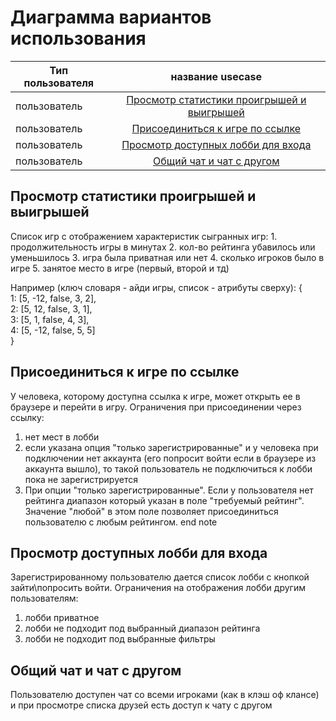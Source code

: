 # Диаграмма вариантов использования

| Тип пользователя        |      название usecase   |
|-------------------------|:-----------------------:|
| пользователь            |  [Просмотр статистики проигрышей и выигрышей](#statlist_usecase) |
| пользователь            |     [Присоединиться к игре по ссылке](#join_by_link_to_game_usecase) |  
| пользователь            | [Просмотр доступных лобби для входа](#list_lobby_usecase) |
| пользователь            |   [Общий чат и чат с другом](#chat_all_and_friend_usecase) |



## <a name="statlist_usecase">Просмотр статистики проигрышей и выигрышей</a>
  Список игр с отображением характеристик сыгранных игр:
    1. продолжительность игры в минутах
    2. кол-во рейтинга убавилось или уменьшилось
    3. игра была приватная или нет
    4. сколько игроков было в игре
    5. занятое место в игре (первый, второй и тд)

Например (ключ словаря - айди игры, список - атрибуты сверху):
{\
  1: [5, -12, false, 3, 2],\
  2: [5, 12, false, 3, 1],\
  3: [5, 1, false, 4, 3],\
  4: [5, -12, false, 5, 5]\
}

## <a name="join_by_link_to_game_usecase">Присоединиться к игре по ссылке</a>
У человека, которому доступна ссылка к игре, может открыть ее в браузере и перейти в игру.
Ограничения при присоединении через ссылку:
1) нет мест в лобби
2) если указана опция "только зарегистрированные" и у человека при подключении нет аккаунта (его попросит войти если в браузере из аккаунта вышло), 
то такой пользователь не подключиться к лобби пока не зарегистрируется
3) При опции "только зарегистрированные". Если у пользователя нет рейтинга диапазон который указан в поле "требуемый рейтинг". 
Значение "любой" в этом поле позволяет присоединиться пользователю с любым рейтингом.
end note

## <a name="list_lobby_usecase">Просмотр доступных лобби для входа</a>
Зарегистрированному пользователю дается список лобби с кнопкой зайти\попросить войти.
Ограничения на отображения лобби другим пользователям:
1. лобби приватное
2. лобби не подходит под выбранный диапазон рейтинга
3. лобби не подходит под выбранные фильтры

## <a name="chat_all_and_friend_usecase">Общий чат и чат с другом</a>
Пользователю доступен чат со всеми игроками (как в клэш оф клансе) 
и при просмотре списка друзей есть доступ к чату с другом